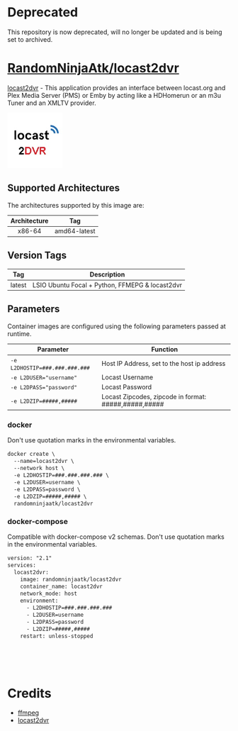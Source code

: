# Deprecated

This repository is now deprecated, will no longer be updated and is being set to archived.

# [RandomNinjaAtk/locast2dvr](https://github.com/RandomNinjaAtk/docker-locast2dvr)


[locast2dvr](https://github.com/wouterdebie/locast2dvr) - This application provides an interface between locast.org and Plex Media Server (PMS) or Emby by acting like a HDHomerun or an m3u Tuner and an XMLTV provider.

[![locast2dvr](https://raw.githubusercontent.com/RandomNinjaAtk/unraid-templates/master/randomninjaatk/img/locast2dvr.png)](https://github.com/wouterdebie/locast2dvr)

## Supported Architectures

The architectures supported by this image are:

| Architecture | Tag |
| :----: | --- |
| x86-64 | amd64-latest |

## Version Tags

| Tag | Description |
| :----: | --- |
| latest | LSIO Ubuntu Focal + Python, FFMEPG & locast2dvr |

## Parameters

Container images are configured using the following parameters passed at runtime.

| Parameter | Function |
| ---- | --- |
| `-e L2DHOSTIP=###.###.###.###` | Host IP Address, set to the host ip address |
| `-e L2DUSER="username"` | Locast Username |
| `-e L2DPASS="password"` | Locast Password |
| `-e L2DZIP=#####,#####` | Locast Zipcodes, zipcode in format: #####,#####,##### |

### docker
Don't use quotation marks in the environmental variables.

```
docker create \
  --name=locast2dvr \
  --network host \
  -e L2DHOSTIP=###.###.###.### \
  -e L2DUSER=username \
  -e L2DPASS=password \
  -e L2DZIP=#####,##### \
  randomninjaatk/locast2dvr 
```


### docker-compose

Compatible with docker-compose v2 schemas. Don't use quotation marks in the environmental variables.

```
version: "2.1"
services:
  locast2dvr:
    image: randomninjaatk/locast2dvr 
    container_name: locast2dvr
    network_mode: host
    environment:
      - L2DHOSTIP=###.###.###.###
      - L2DUSER=username
      - L2DPASS=password
      - L2DZIP=#####,#####
    restart: unless-stopped
```

<br />
<br />
<br />

# Credits
- [ffmpeg](https://ffmpeg.org/)
- [locast2dvr](https://github.com/wouterdebie/locast2dvr)
